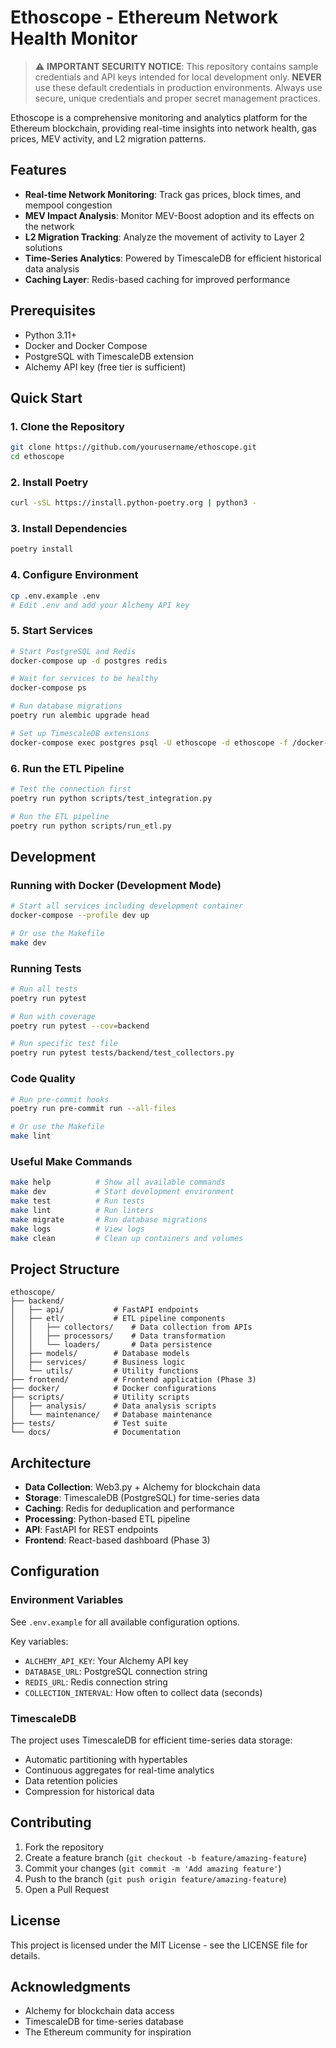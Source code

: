 # Ethoscope - Ethereum Network Health Monitor

> ⚠️ **IMPORTANT SECURITY NOTICE**: This repository contains sample credentials and API keys intended for local development only. **NEVER** use these default credentials in production environments. Always use secure, unique credentials and proper secret management practices.

Ethoscope is a comprehensive monitoring and analytics platform for the Ethereum blockchain, providing real-time insights into network health, gas prices, MEV activity, and L2 migration patterns.

## Features

- **Real-time Network Monitoring**: Track gas prices, block times, and mempool congestion
- **MEV Impact Analysis**: Monitor MEV-Boost adoption and its effects on the network
- **L2 Migration Tracking**: Analyze the movement of activity to Layer 2 solutions
- **Time-Series Analytics**: Powered by TimescaleDB for efficient historical data analysis
- **Caching Layer**: Redis-based caching for improved performance

## Prerequisites

- Python 3.11+
- Docker and Docker Compose
- PostgreSQL with TimescaleDB extension
- Alchemy API key (free tier is sufficient)

## Quick Start

### 1. Clone the Repository

```bash
git clone https://github.com/yourusername/ethoscope.git
cd ethoscope
```

### 2. Install Poetry

```bash
curl -sSL https://install.python-poetry.org | python3 -
```

### 3. Install Dependencies

```bash
poetry install
```

### 4. Configure Environment

```bash
cp .env.example .env
# Edit .env and add your Alchemy API key
```

### 5. Start Services

```bash
# Start PostgreSQL and Redis
docker-compose up -d postgres redis

# Wait for services to be healthy
docker-compose ps

# Run database migrations
poetry run alembic upgrade head

# Set up TimescaleDB extensions
docker-compose exec postgres psql -U ethoscope -d ethoscope -f /docker-entrypoint-initdb.d/10-setup-timescale.sql
```

### 6. Run the ETL Pipeline

```bash
# Test the connection first
poetry run python scripts/test_integration.py

# Run the ETL pipeline
poetry run python scripts/run_etl.py
```

## Development

### Running with Docker (Development Mode)

```bash
# Start all services including development container
docker-compose --profile dev up

# Or use the Makefile
make dev
```

### Running Tests

```bash
# Run all tests
poetry run pytest

# Run with coverage
poetry run pytest --cov=backend

# Run specific test file
poetry run pytest tests/backend/test_collectors.py
```

### Code Quality

```bash
# Run pre-commit hooks
poetry run pre-commit run --all-files

# Or use the Makefile
make lint
```

### Useful Make Commands

```bash
make help          # Show all available commands
make dev           # Start development environment
make test          # Run tests
make lint          # Run linters
make migrate       # Run database migrations
make logs          # View logs
make clean         # Clean up containers and volumes
```

## Project Structure

```
ethoscope/
├── backend/
│   ├── api/           # FastAPI endpoints
│   ├── etl/           # ETL pipeline components
│   │   ├── collectors/    # Data collection from APIs
│   │   ├── processors/    # Data transformation
│   │   └── loaders/       # Data persistence
│   ├── models/        # Database models
│   ├── services/      # Business logic
│   └── utils/         # Utility functions
├── frontend/          # Frontend application (Phase 3)
├── docker/            # Docker configurations
├── scripts/           # Utility scripts
│   ├── analysis/      # Data analysis scripts
│   └── maintenance/   # Database maintenance
├── tests/             # Test suite
└── docs/              # Documentation
```

## Architecture

- **Data Collection**: Web3.py + Alchemy for blockchain data
- **Storage**: TimescaleDB (PostgreSQL) for time-series data
- **Caching**: Redis for deduplication and performance
- **Processing**: Python-based ETL pipeline
- **API**: FastAPI for REST endpoints
- **Frontend**: React-based dashboard (Phase 3)

## Configuration

### Environment Variables

See `.env.example` for all available configuration options.

Key variables:
- `ALCHEMY_API_KEY`: Your Alchemy API key
- `DATABASE_URL`: PostgreSQL connection string
- `REDIS_URL`: Redis connection string
- `COLLECTION_INTERVAL`: How often to collect data (seconds)

### TimescaleDB

The project uses TimescaleDB for efficient time-series data storage:
- Automatic partitioning with hypertables
- Continuous aggregates for real-time analytics
- Data retention policies
- Compression for historical data

## Contributing

1. Fork the repository
2. Create a feature branch (`git checkout -b feature/amazing-feature`)
3. Commit your changes (`git commit -m 'Add amazing feature'`)
4. Push to the branch (`git push origin feature/amazing-feature`)
5. Open a Pull Request

## License

This project is licensed under the MIT License - see the LICENSE file for details.

## Acknowledgments

- Alchemy for blockchain data access
- TimescaleDB for time-series database
- The Ethereum community for inspiration
